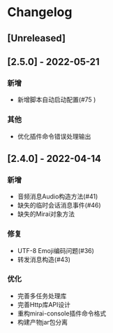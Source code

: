 # Changelog

## [Unreleased]

## [2.5.0] - 2022-05-21

### 新增

- 新增脚本自动启动配置(#75 )

### 其他

- 优化插件命令错误处理输出

## [2.4.0] - 2022-04-14

### 新增

- 音频消息Audio构造方法(#41)
- 缺失的临时会话消息事件(#46)
- 缺失的Mirai对象方法

### 修复

- UTF-8 Emoji编码问题(#36)
- 转发消息构造(#43)

### 优化

- 完善多任务处理库
- 完善Http库API设计
- 重构mirai-console插件命令格式
- 构建产物jar包分离